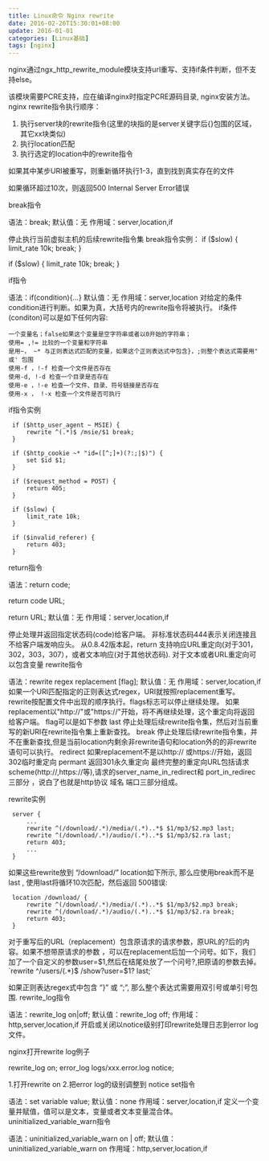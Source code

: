 ```yaml
---
title: Linux命令 Nginx rewrite
date: 2016-02-26T15:30:01+08:00
update: 2016-01-01
categories: [Linux基础]
tags: [nginx]
---
```


nginx通过ngx_http_rewrite_module模块支持url重写、支持if条件判断，但不支持else。

该模块需要PCRE支持，应在编译nginx时指定PCRE源码目录, nginx安装方法。
nginx rewrite指令执行顺序：

1. 执行server块的rewrite指令(这里的块指的是server关键字后{}包围的区域，其它xx块类似)
2. 执行location匹配
3. 执行选定的location中的rewrite指令

如果其中某步URI被重写，则重新循环执行1-3，直到找到真实存在的文件

如果循环超过10次，则返回500 Internal Server Error错误

break指令

语法：break;
默认值：无
作用域：server,location,if

停止执行当前虚拟主机的后续rewrite指令集
break指令实例：
 if ($slow) {
     limit_rate 10k;
     break;
 }

 if ($slow) {
     limit_rate 10k;
     break;
 }

if指令

语法：if(condition){...}
默认值：无
作用域：server,location
对给定的条件condition进行判断。如果为真，大括号内的rewrite指令将被执行。
if条件(conditon)可以是如下任何内容:

    一个变量名；false如果这个变量是空字符串或者以0开始的字符串；
    使用= ,!= 比较的一个变量和字符串
    是用~， ~* 与正则表达式匹配的变量，如果这个正则表达式中包含}，;则整个表达式需要用" 或' 包围
    使用-f ，!-f 检查一个文件是否存在
    使用-d, !-d 检查一个目录是否存在
    使用-e ，!-e 检查一个文件、目录、符号链接是否存在
    使用-x ， !-x 检查一个文件是否可执行

if指令实例
```
 if ($http_user_agent ~ MSIE) {
     rewrite ^(.*)$ /msie/$1 break;
 }

 if ($http_cookie ~* "id=([^;]+)(?:;|$)") {
     set $id $1;
 }

 if ($request_method = POST) {
     return 405;
 }

 if ($slow) {
     limit_rate 10k;
 }

 if ($invalid_referer) {
     return 403;
 }
```

return指令

语法：return code;

return code URL;

return URL;
默认值：无
作用域：server,location,if

停止处理并返回指定状态码(code)给客户端。
非标准状态码444表示关闭连接且不给客户端发响应头。
从0.8.42版本起，return 支持响应URL重定向(对于301，302，303，307），或者文本响应(对于其他状态码).
对于文本或者URL重定向可以包含变量
rewrite指令

语法：rewrite regex replacement [flag];
默认值：无
作用域：server,location,if
如果一个URI匹配指定的正则表达式regex，URI就按照replacement重写。
rewrite按配置文件中出现的顺序执行。flags标志可以停止继续处理。
如果replacement以"http://"或"https://"开始，将不再继续处理，这个重定向将返回给客户端。
flag可以是如下参数
last 停止处理后续rewrite指令集，然后对当前重写的新URI在rewrite指令集上重新查找。
break 停止处理后续rewrite指令集，并不在重新查找,但是当前location内剩余非rewrite语句和location外的的非rewrite语句可以执行。
redirect 如果replacement不是以http:// 或https://开始，返回302临时重定向
permant 返回301永久重定向
最终完整的重定向URL包括请求scheme(http://,https://等),请求的server_name_in_redirect和 port_in_redirec三部分 ，说白了也就是http协议 域名 端口三部分组成。

rewrite实例
```
 server {
     ...
     rewrite ^(/download/.*)/media/(.*)..*$ $1/mp3/$2.mp3 last;
     rewrite ^(/download/.*)/audio/(.*)..*$ $1/mp3/$2.ra last;
     return 403;
     ...
 }
```
如果这些rewrite放到 “/download/” location如下所示, 那么应使用break而不是last , 使用last将循环10次匹配，然后返回 500错误:
```
 location /download/ {
     rewrite ^(/download/.*)/media/(.*)..*$ $1/mp3/$2.mp3 break;
     rewrite ^(/download/.*)/audio/(.*)..*$ $1/mp3/$2.ra break;
     return 403;
 }
```
对于重写后的URL（replacement）包含原请求的请求参数，原URL的?后的内容。如果不想带原请求的参数 ，可以在replacement后加一个问号。如下，我们加了一个自定义的参数user=$1,然后在结尾处放了一个问号?,把原请的参数去掉。
`rewrite ^/users/(.*)$ /show?user=$1? last;`

如果正则表达regex式中包含 “}” 或 “;”, 那么整个表达式需要用双引号或单引号包围.
rewrite_log指令


语法：rewrite_log on|off;
默认值：rewrite_log off;
作用域：http,server,location,if
开启或关闭以notice级别打印rewrite处理日志到error log文件。

nginx打开rewrite log例子

rewrite_log on;
error_log logs/xxx.error.log notice;

1.打开rewrite on
2.把error log的级别调整到 notice
set指令


语法：set variable value;
默认值：none
作用域：server,location,if
定义一个变量并赋值，值可以是文本，变量或者文本变量混合体。
uninitialized_variable_warn指令


语法：uninitialized_variable_warn on | off;
默认值：uninitialized_variable_warn on
作用域：http,server,location,if
